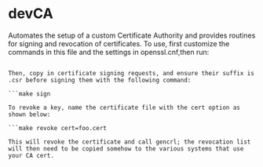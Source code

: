 # devCA

Automates the setup of a custom Certificate Authority and provides routines for signing and revocation of certificates. To use, first customize the commands in this file and the settings in openssl.cnf,then run:

```make init

Then, copy in certificate signing requests, and ensure their suffix is .csr before signing them with the following command:

```make sign

To revoke a key, name the certificate file with the cert option as shown below:

```make revoke cert=foo.cert

This will revoke the certificate and call gencrl; the revocation list will then need to be copied somehow to the various systems that use your CA cert.